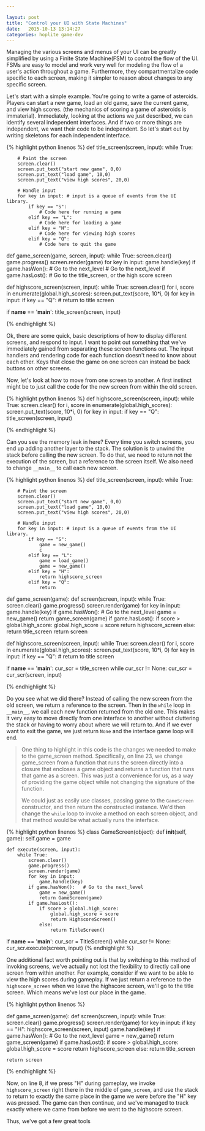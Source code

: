 ```yaml
---

layout: post
title: "Control your UI with State Machines"
date:   2015-10-13 13:14:27
categories: hoplite game-dev
---
```

Managing the various screens and menus of your UI can be greatly simplified by using a Finite State Machine(FSM) to control the flow of the UI.  FSMs are easy to model and work very well for modeling the flow of a user's action throughout a game.  Furthermore, they compartmentalize code specific to each screen, making it simpler to reason about changes to any specific screen.
<!--more-->

Let's start with a simple example.  You're going to write a game of asteroids.  Players can start a new game, load an old game, save the current game, and view high scores.  (the mechanics of scoring a game of asteroids is immaterial).  Immediately, looking at the actions we just described, we can identify several independent interfaces.  And if two or more things are independent, we want their code to be independent.  So let's start out by writing skeletons for each independent interface.


{% highlight python linenos %}
def title_screen(screen, input):
    while True:
        
        # Paint the screen
        screen.clear()
        screen.put_text("start new game", 0,0)
        screen.put_text("load game", 10,0)
        screen.put_text("view high scores", 20,0)
        
        # Handle input
        for key in input: # input is a queue of events from the UI library.
            if key == "S":
                # Code here for running a game
            elif key == "L":
                # Code here for loading a game
            elif key = "H":
                # Code here for viewing high scores
            elif key = "Q":
                # Code here to quit the game

def game_screen(game, screen, input):
    while True:
        screen.clear()
        game.progress()
        screen.render(game)
        for key in input:
            game.handle(key)
        if game.hasWon():   # Go to the next_level
            # Go to the next_level
        if game.hasLost():
            # Go to the title_screen, or the high score screen

def highscore_screen(screen, input):
    while True:
        screen.clear()
        for i, score in enumerate(global.high_scores):
            screen.put_text(score, 10*i, 0)
        for key in input:
            if key == "Q":
                # return to title screen

if __name__ == '__main__':
     title_screen(screen, input)

{% endhighlight %}

Ok, there are some quick, basic descriptions of how to display different screens, and respond to input.  I want to point out something that we've immediately gained from separating these screen functions out.  The input handlers and rendering code for each function doesn't need to know about each other.  Keys that close the game on one screen can instead be back buttons on other screens.  

Now, let's look at how to move from one screen to another.  A first instinct might be to just call the code for the new screen from within the old screen.  

{% highlight python linenos %}
def highscore_screen(screen, input):
    while True:
        screen.clear()
        for i, score in enumerate(global.high_scores):
            screen.put_text(score, 10*i, 0)
        for key in input:
            if key == "Q":
                title_screen(screen, input)

{% endhighlight %}

Can you see the memory leak in here?  Every time you switch screens, you end up adding another layer to the stack.  The solution is to unwind the stack before calling the new screen.  To do that, we need to return not the execution of the screen, but a reference to the screen itself.  We also need to change `__main__` to call each new screen.

{% highlight python linenos %}
def title_screen(screen, input):
    while True:
        
        # Paint the screen
        screen.clear()
        screen.put_text("start new game", 0,0)
        screen.put_text("load game", 10,0)
        screen.put_text("view high scores", 20,0)
        
        # Handle input
        for key in input: # input is a queue of events from the UI library.
            if key == "S":
                game = new_game()
                c
            elif key == "L":
                game = load_game()
                game = new_game()
            elif key = "H":
                return highscore_screen
            elif key = "Q":
                return

def game_screen(game):
    def screen(screen, input):
        while True:
            screen.clear()
            game.progress()
            screen.render(game)
            for key in input:
                game.handle(key)
            if game.hasWon():   # Go to the next_level
                game = new_game()
                return game_screen(game)
            if game.hasLost():
                if score > global.high_score:
                    global.high_score = score
                    return highscore_screen
                else:
                    return title_screen
    return screen

def highscore_screen(screen, input):
    while True:
        screen.clear()
        for i, score in enumerate(global.high_scores):
            screen.put_text(score, 10*i, 0)
        for key in input:
            if key == "Q":
                # return to title screen

if __name__ == '__main__':
     cur_scr = title_screen
     while cur_scr != None:
        cur_scr = cur_scr(screen, input)

{% endhighlight %}

Do you see what we did there?  Instead of calling the new screen from the old screen, we return a reference to the screen.  Then in the `while` loop in `__main__`, we call each new function returned from the old one.  This makes it very easy to move directly from one interface to another without cluttering the stack or having to worry about where we will return to.  And if we ever want to exit the game, we just return `None` and the interface game loop will end.  

> One thing to highlight in this code is the changes we needed to make to the game_screen method.  Specifically, on line 23, we change game_screen from a function that runs the screen directly into a closure that encloses a game object and returns a function that runs that game as a screen.  This was just a convenience for us, as a way of providing the game object while not changing the signature of the function.  
>
> We could just as easily use classes, passing game to the `GameScreen` constructor, and then return the constructed instance.  We'd then change the `while` loop to invoke a method on each screen object, and that method would be what actually runs the interface.

{% highlight python linenos %}
class GameScreen(object):
    def __init__(self, game):
        self.game = game
        
    def execute(screen, input):
        while True:
            screen.clear()
            game.progress()
            screen.render(game)
            for key in input:
                game.handle(key)
            if game.hasWon():   # Go to the next_level
                game = new_game()
                return GameScreen(game)
            if game.hasLost():
                if score > global.high_score:
                    global.high_score = score
                    return HighscoreScreen()
                else:
                    return TitleScreen() 
                    
if __name__ == '__main__':
    cur_scr = TitleScreen()
    while cur_scr != None:
        cur_scr.execute(screen, input)
{% endhighlight %}

One additional fact worth pointing out is that by switching to this method of invoking screens, we've actually not lost the flexibility to directly call one screen from within another.  For example, consider if we want to be able to view the high scores during gameplay.  If we just return a reference to the `highscore_screen` when we leave the highscore screen, we'll go to the title screen.  Which means we've lost our place in the game.  

{% highlight python linenos %}

def game_screen(game):
    def screen(screen, input):
        while True:
            screen.clear()
            game.progress()
            screen.render(game)
            for key in input:
                if key == "H":
                    highscore_screen(screen, input)
                game.handle(key)
            if game.hasWon():   # Go to the next_level
                game = new_game()
                return game_screen(game)
            if game.hasLost():
                if score > global.high_score:
                    global.high_score = score
                    return highscore_screen
                else:
                    return title_screen
                
                
    return screen

{% endhighlight %}

Now, on line 8, if we press "H" during gameplay, we invoke `highscore_screen` right there in the middle of `game_screen`, and use the stack to return to exactly the same place in the game we were before the "H" key was pressed.  The game can then continue, and we've managed to track exactly where we came from before we went to the highscore screen.

Thus, we've got a few great tools























